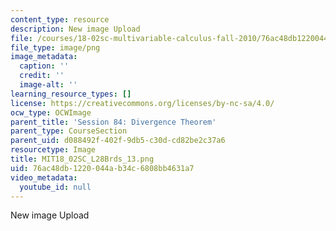 ```yaml
---
content_type: resource
description: New image Upload
file: /courses/18-02sc-multivariable-calculus-fall-2010/76ac48db1220044ab34c6808bb4631a7_MIT18_02SC_L28Brds_13.png
file_type: image/png
image_metadata:
  caption: ''
  credit: ''
  image-alt: ''
learning_resource_types: []
license: https://creativecommons.org/licenses/by-nc-sa/4.0/
ocw_type: OCWImage
parent_title: 'Session 84: Divergence Theorem'
parent_type: CourseSection
parent_uid: d088492f-402f-9db5-c30d-cd82be2c37a6
resourcetype: Image
title: MIT18_02SC_L28Brds_13.png
uid: 76ac48db-1220-044a-b34c-6808bb4631a7
video_metadata:
  youtube_id: null
---
```

New image Upload
